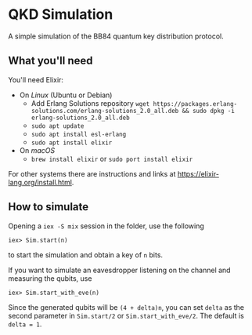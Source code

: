 # QKD Simulation

A simple simulation of the BB84 quantum key distribution protocol.

## What you'll need

You'll need Elixir:

* On *Linux* (Ubuntu or Debian)
  * Add Erlang Solutions repository `wget https://packages.erlang-solutions.com/erlang-solutions_2.0_all.deb && sudo dpkg -i erlang-solutions_2.0_all.deb`
  * `sudo apt update`
  * `sudo apt install esl-erlang`
  * `sudo apt install elixir`
* On *macOS*
  * `brew install elixir` or `sudo port install elixir`

For other systems there are instructions and links at https://elixir-lang.org/install.html.

## How to simulate

Opening a `iex -S mix` session in the folder, use the following
```
iex> Sim.start(n)
```
to start the simulation and obtain a key of `n` bits.

If you want to simulate an eavesdropper listening on the channel and measuring the qubits, use
```
iex> Sim.start_with_eve(n)
```

Since the generated qubits will be `(4 + delta)n`, you can set `delta` as the second parameter
in `Sim.start/2` or `Sim.start_with_eve/2`. The default is `delta = 1`.
